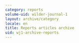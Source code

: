```yaml
---
category: reports
volume-uid: wilder-journal-1
layout: archive/category
locale: en
title: Reports articles archive
uid: wj1-archive-reports
---
```

